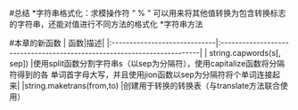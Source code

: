 #总结
*字符串格式化：求模操作符 “ % ” 可以用来将其他值转换为包含转换标志的字符串，还能对值进行不同方法的格式化
*字符串方法

#本章的新函数
| 函数|描述|
|:-----------------------------|:------------------------------------------------------------------------|
| string.capwords(s[, sep])     |使用split函数分割字符串s（以sep为分隔符），使用capitalize函数将分隔符得到的各
                               单词首字母大写，并且使用jion函数以sep为分隔符将个单词连接起来|
|string.maketrans(from,to)     |创建用于转换的转换表（与translate方法联合使用）